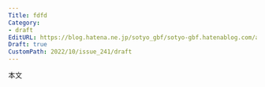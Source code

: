 ```yaml
---
Title: fdfd
Category:
- draft
EditURL: https://blog.hatena.ne.jp/sotyo_gbf/sotyo-gbf.hatenablog.com/atom/entry/4207112889924043153
Draft: true
CustomPath: 2022/10/issue_241/draft
---
```


本文
